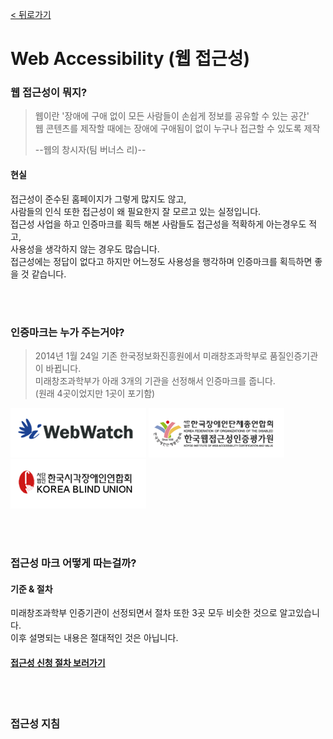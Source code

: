 [< 뒤로가기](../README.md)

# Web Accessibility (웹 접근성)

### 웹 접근성이 뭐지?
> 웹이란 '장애에 구애 없이 모든 사람들이 손쉽게 정보를 공유할 수 있는 공간'  
> 웹 콘텐츠를 제작할 때에는 장애에 구애됨이 없이 누구나 접근할 수 있도록 제작 
>
> --웹의 창시자(팀 버너스 리)--

#### 현실
접근성이 준수된 홈페이지가 그렇게 많지도 않고,  
사람들의 인식 또한 접근성이 왜 필요한지 잘 모르고 있는 실정입니다.  
접근성 사업을 하고 인증마크를 획득 해본 사람들도 접근성을 적확하게 아는경우도 적고,  
사용성을 생각하지 않는 경우도 많습니다.  
접근성에는 정답이 없다고 하지만 어느정도 사용성을 행각하며 인증마크를 획득하면 좋을 것 같습니다.

<br /><br />

### 인증마크는 누가 주는거야?
> 2014년 1월 24일 기존 한국정보화진흥원에서 미래창조과학부로 품질인증기관이 바뀝니다.  
> 미래창조과학부가 아래 3개의 기관을 선정해서 인증마크를 줍니다.  
> (원래 4곳이었지만 1곳이 포기함)  

[![웹와치](images/gov_logo02.gif)](http://www.webwatch.or.kr) [![한국웹접근성인증평가원](images/gov_logo01.gif)](http://www.wa.or.kr) [![한국시각장애인연합회](images/gov_logo03.gif)](http://www.kbuwel.or.kr)

<br /><br />

### 접근성 마크 어떻게 따는걸까?

#### 기준 & 절차
미래창조과학부 인증기관이 선정되면서 절차 또한 3곳 모두 비슷한 것으로 알고있습니다.  
이후 설명되는 내용은 절대적인 것은 아닙니다. 

#### [접근성 신청 절차 보러가기](procedure.md)  

<br /><br />

### 접근성 지침